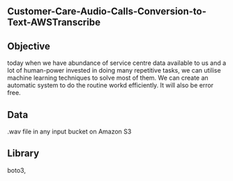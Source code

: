 ## Customer-Care-Audio-Calls-Conversion-to-Text-AWSTranscribe

## Objective

today when we have abundance of service centre data available to us and a lot of human-power invested in doing many repetitive tasks, 
we can utilise machine learning techniques to solve most of them. We can create an automatic system to do the routine workd efficiently. It will also be error free. 

## Data
.wav file in any input bucket on Amazon S3

## Library
boto3, 
